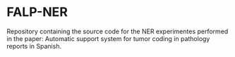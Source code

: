 # FALP-NER
Repository containing the source code for the NER experimentes performed in the paper: Automatic support system for tumor coding in pathology reports in Spanish.
